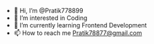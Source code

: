 - 👋 Hi, I’m @Pratik778899
- 👀 I’m interested in Coding
- 🌱 I’m currently learning Frontend Development
- 📫 How to reach me Pratik78877@gmail.com

<!---
Pratik778899/Pratik778899 is a ✨ special ✨ repository because its `README.md` (this file) appears on your GitHub profile.
You can click the Preview link to take a look at your changes.
--->
